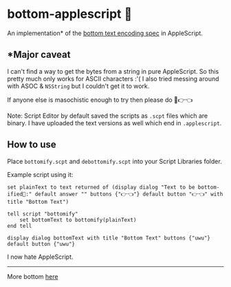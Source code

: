 # bottom-applescript 🥺
An implementation* of the [bottom text encoding spec](https://github.com/bottom-software-foundation/spec) in AppleScript.

## *Major caveat
I can't find a way to get the bytes from a string in pure AppleScript. So this pretty much only works for ASCII characters :'( I also tried messing around with ASOC & `NSString` but I couldn't get it to work.

If anyone else is masochistic enough to try then please do 🥺👉👈

Note: Script Editor by default saved the scripts as `.scpt` files which are binary. I have uploaded the text versions as well which end in `.applescript`.
## How to use
Place `bottomify.scpt` and `debottomify.scpt` into your Script Libraries folder.

Example script using it:
```AppleScript
set plainText to text returned of (display dialog "Text to be bottom-ified🥺:" default answer "" buttons {"👉👈"} default button "👉👈" with title "Bottom Text")

tell script "bottomify"
	set bottomText to bottomify(plainText)
end tell

display dialog bottomText with title "Bottom Text" buttons {"uwu"} default button {"uwu"}
```
I now hate AppleScript.

---
More bottom [here](https://github.com/bottom-software-foundation)
